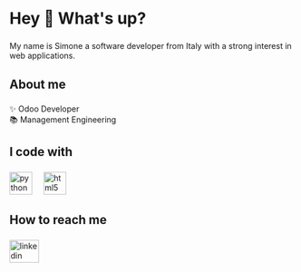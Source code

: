 <h1 align="left">Hey 👋 What's up?</h1>

###

<p align="left">My name is Simone a software developer from Italy with a strong interest in web applications.</p>

###

<h2 align="left">About me</h2>

###

<p align="left">✨ Odoo Developer<br>📚 Management Engineering</p>

###

<h2 align="left">I code with</h2>

###

<div align="left">
  <img src="https://cdn.jsdelivr.net/gh/devicons/devicon/icons/python/python-original.svg" height="40" alt="python logo"  />
  <img width="12" />
  <img src="https://cdn.jsdelivr.net/gh/devicons/devicon/icons/html5/html5-original.svg" height="40" alt="html5 logo"  />
</div>

###

<h2 align="left">How to reach me</h2>

###

<div align="left">
  <img src="[https://raw.githubusercontent.com/maurodesouza/profile-readme-generator/master/src/assets/icons/social/linkedin/default.svg](https://www.linkedin.com/feed/)" width="52" height="40" alt="linkedin logo"  />
</div>

###

